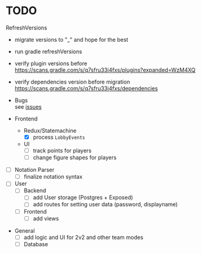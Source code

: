 # TODO

RefreshVersions

- migrate versions to "_" and hope for the best
- run gradle refreshVersions
- verify plugin versions before https://scans.gradle.com/s/q7sfru33i4fxs/plugins?expanded=WzM4XQ
- verify dependencies version before migration https://scans.gradle.com/s/q7sfru33i4fxs/dependencies


- Bugs \
  see [issues](https://github.com/NikkyAI/pentagame/issues?q=is%3Aissue+is%3Aopen+sort%3Aupdated-desc)

- Frontend
  - Redux/Statemachine
    - [x] process `LobbyEvents`
  - UI
    - [ ] track points for players
    - [ ] change figure shapes for players

- [ ] Notation Parser
  - [ ] finalize notation syntax

- [ ] User
  - [ ] Backend
    - [ ] add User storage (Postgres + Exposed)
    - [ ] add routes for setting user data (password, displayname)
  - [ ] Frontend
    - [ ] add views
  
- General
  - [ ] add logic and UI for 2v2 and other team modes
  - [ ] Database
